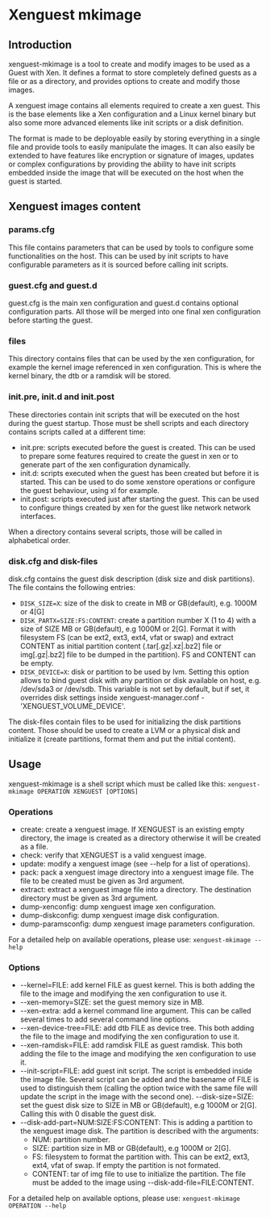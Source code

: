 Xenguest mkimage
================

Introduction
------------

xenguest-mkimage is a tool to create and modify images to be used as a Guest
with Xen. It defines a format to store completely defined guests as a file or as
a directory, and provides options to create and modify those images.

A xenguest image contains all elements required to create a xen guest.
This is the base elements like a Xen configuration and a Linux kernel binary
but also some more advanced elements like init scripts or a disk definition.

The format is made to be deployable easily by storing everything in a single
file and provide tools to easily manipulate the images. It can also easily be
extended to have features like encryption or signature of images, updates or
complex configurations by providing the ability to have init scripts embedded
inside the image that will be executed on the host when the guest is started.

Xenguest images content
-----------------------

### params.cfg

This file contains parameters that can be used by tools to configure some
functionalities on the host. This can be used by init scripts to have
configurable parameters as it is sourced before calling init scripts.

### guest.cfg and guest.d

guest.cfg is the main xen configuration and guest.d contains optional
configuration parts. All those will be merged into one final xen configuration
before starting the guest.

### files
This directory contains files that can be used by the xen configuration, for
example the kernel image referenced in xen configuration.
This is where the kernel binary, the dtb or a ramdisk will be stored.

### init.pre, init.d and init.post
These directories contain init scripts that will be executed on the host
during the guest startup. Those must be shell scripts and each directory
contains scripts called at a different time:
 - init.pre: scripts executed before the guest is created. This can be used
     to prepare some features required to create the guest in xen or to
     generate part of the xen configuration dynamically.
 - init.d: scripts executed when the guest has been created but before it is
     started. This can be used to do some xenstore operations or configure the
     guest behaviour, using xl for example.
 - init.post: scripts executed just after starting the guest. This can be
     used to configure things created by xen for the guest like network
     network interfaces.

When a directory contains several scripts, those will be called in alphabetical
order.

### disk.cfg and disk-files
disk.cfg contains the guest disk description (disk size and disk partitions).
The file contains the following entries:
- `DISK_SIZE=X`: size of the disk to create in MB or GB(default),
   e.g. 1000M or 4[G]
- `DISK_PARTX=SIZE:FS:CONTENT`: create a partition number X (1 to 4) with a
  size of SIZE MB or GB(default), e.g 1000M or 2[G].
  Format it with filesystem FS (can be ext2, ext3, ext4, vfat or swap)
  and extract CONTENT as initial partition content (.tar[.gz|.xz|.bz2] file
  or img[.gz|.bz2] file to be dumped in the partition).
  FS and CONTENT can be empty.
- `DISK_DEVICE=X`: disk or partition to be used by lvm. Setting this option
  allows to bind guest disk with any partition or disk available on host,
  e.g. /dev/sda3 or /dev/sdb.
  This variable is not set by default, but if set, it overrides disk settings
  inside xenguest-manager.conf - 'XENGUEST_VOLUME_DEVICE'.

The disk-files contain files to be used for initializing the disk partitions
content. Those should be used to create a LVM or a physical disk and initialize
it (create partitions, format them and put the initial content).

Usage
-----

xenguest-mkimage is a shell script which must be called like this:
`xenguest-mkimage OPERATION XENGUEST [OPTIONS]`

### Operations
- create: create a xenguest image. If XENGUEST is an existing empty directory,
  the image is created as a directory otherwise it will be created as a file.
- check: verify that XENGUEST is a valid xenguest image.
- update: modify a xenguest image (see --help for a list of operations).
- pack: pack a xenguest image directory into a xenguest image file. The file to
  be created must be given as 3rd argument.
- extract: extract a xenguest image file into a directory. The destination
  directory must be given as 3rd argument.
- dump-xenconfig: dump xenguest image xen configuration.
- dump-diskconfig: dump xenguest image disk configuration.
- dump-paramsconfig: dump xenguest image parameters configuration.

For a detailed help on available operations, please use:
`xenguest-mkimage --help`

### Options
- --kernel=FILE: add kernel FILE as guest kernel. This is both adding the file
  to the image and modifying the xen configuration to use it.
- --xen-memory=SIZE: set the guest memory size in MB.
- --xen-extra: add a kernel command line argument. This can be called several
  times to add several command line options.
- --xen-device-tree=FILE: add dtb FILE as device tree. This both adding the
  file to the image and modifying the xen configuration to use it.
- --xen-ramdisk=FILE: add ramdisk FILE as guest ramdisk. This both adding the
  file to the image and modifying the xen configuration to use it.
- --init-script=FILE: add guest init script. The script is embedded inside the
  image file. Several script can be added and the basename of FILE is used to
  distinguish them (calling the option twice with the same file will update the
  script in the image with the second one).
 --disk-size=SIZE: set the guest disk size to SIZE in MB or GB(default),
   e.g 1000M or 2[G]. Calling this with 0 disable the guest disk.
- --disk-add-part=NUM:SIZE:FS:CONTENT: This is adding a partition to the
  xenguest image disk. The partition is described with the arguments:
  - NUM: partition number.
  - SIZE: partition size in MB or GB(default), e.g 1000M or 2[G].
  - FS: filesystem to format the partition with. This can be ext2, ext3, ext4,
    vfat of swap. If empty the partition is not formated.
  - CONTENT: tar of img file to use to initialize the partition. The file must
    be added to the image using --disk-add-file=FILE:CONTENT.

For a detailed help on available options, please use:
`xenguest-mkimage OPERATION --help`

